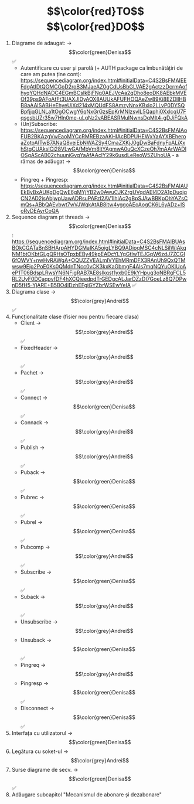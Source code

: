 # $$\color{red}TO$$ $$\color{red}DO$$
1. Diagrame de adaugat:  -> $$\color{green}Denisa$$ ✅
    - Autentificare cu user și parolă (+ AUTH package ca îmbunătățiri de care am putea ține cont): https://sequencediagram.org/index.html#initialData=C4S2BsFMAIEEFdgAtIDtQGMCGoD2roB3MJaeAZ0gCdUsBbGLVAE2gActzzDcrmAofhyqYQHdNADC4EGmBCsIkBjFNg0AEJVcAa2qDho8eoDK8AEbkMVEOf39ps9AFoAfFt3UAXJIDyAOX8AUUkAFUFHOQAeZw89Ki8EZDllHBB8aAAlSABHeEhyeUiXd214xMQUdFS8AmzyNnxKBxlo2LLvP0DYSQBpfjjqGLNLa1tOgOCwgY6qNxGrGzsEpKrMNIzsvIL5Qaphi0XxlcqU7FqsgsbUZr35w7Hln0me-uLgNz2vABEASRMulNwnsDqMlt4-gDJiFQkA
    - (Un)Subscribe: https://sequencediagram.org/index.html#initialData=C4S2BsFMAIAoFUB2BKAzgVwEaoMYCcRMREBzaAKHIAcBDPUHEWxYaAYXBEheroaZotoAITwB7ANaQ8veiEbNWAZSy4CmaZXKjJ0gDwBaFdnyFpALiXxhStgCUAksICi28VLwGAfMbVm8ltYAgmwA0uQcXCzeOh7mAArWADIOSgAScAB02chuuniGvqYaAfAAclY29k6usdLeReoW5ZUhoUA - a rămas de adăugat -> $$\color{green}Denisa$$
    - Pingreq + Pingresp: https://sequencediagram.org/index.html#initialData=C4S2BsFMAIAUEkByBxAUKgDgQwE6gMYjYB2w0AwuCJKZrgUVqdAEI4D2A1pDuqjgCN2AD2jsAbjwpUawADRsuPAFzl2AV1IhiAc2gBpSJAwBBKpOhYAZsCmQs+ABbQAEvbwt7wVJWqkAtAB8itw4yggoAEoAogCK6L6yADz+ISoRyDEAyrCoQA  
2. Sequence diagram pt threads -> $$\color{green}Denisa$$: https://sequencediagram.org/index.html#initialData=C4S2BsFMAIBUAsBOkCGATaBnSBHArpAHYDGMaIKA5oigLYBQ9ADioqMSC4cNLSiIWjAkqNM1btOKbtGLgQRHsOTpxbEBy49kpEADcYLYgGtIwTEJGqW6zdJ7ZCGI6fOWVY+nwHvRAWgA+OQUZZVEALmIVYEhMRmDFX3RAnUh9QxQTMwsw9Ejo2PoE0Ks0QMdnTNcc0vCK3kxKaGbmgF4Als7mqNQYuOKlUoAeP1T06BdspLRwsYN6NFjgRAB7AE8sIkqst1yxb0E9kYHpuq3oNBRgFCL5RL2UyF0DCaqpvfDF4hXCQieedpdTrGEDgcALJarDZzDI7GoeLz8Q7DPwnD5fH5-YjARE+B5BO4lDzhEFgiGYZbrWSEwYeIA ✅
3. Diagrama clase -> $$\color{grey}Andrei$$ ✅
4. Funcționalitate clase (fisier nou pentru fiecare clasa)
    - Client -> $$\color{grey}Andrei$$ ✅
    - FixedHeader -> $$\color{grey}Andrei$$ ✅
    - Pachet -> $$\color{grey}Andrei$$ ✅
    - Connect -> $$\color{green}Denisa$$ ✅
    - Connack -> $$\color{grey}Andrei$$ ✅
    - Publish -> $$\color{grey}Andrei$$ ✅
    - Puback -> $$\color{green}Denisa$$ ✅
    - Pubrec -> $$\color{green}Denisa$$ ✅
    - Pubrel -> $$\color{green}Denisa$$ ✅
    - Pubcomp -> $$\color{grey}Andrei$$ ✅
    - Subscribe -> $$\color{green}Denisa$$ ✅
    - Suback -> $$\color{grey}Andrei$$ ✅
    - Unsubscribe -> $$\color{grey}Andrei$$
    - Unsuback -> $$\color{green}Denisa$$ ✅
    - Pingreq -> $$\color{grey}Andrei$$
    - Pingresp -> $$\color{green}Denisa$$ ✅
    - Disconnect -> $$\color{green}Denisa$$ ✅
5. Interfața cu utilizatorul -> $$\color{green}Denisa$$
6. Legătura cu soket-ul -> $$\color{grey}Andrei$$
7. Surse diagrame de secv. -> $$\color{green}Denisa$$ ✅
8. Adăugare subcapitol "Mecanismul de abonare și dezabonare"

<!--- 
$$\color{grey}Andrei$$
$$\color{green}Denisa$$
✅ marchează că acea parte a fost scrisă și urmează să fie verificată
--->
